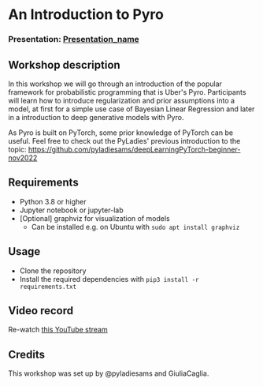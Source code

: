 # An Introduction to Pyro

### Presentation: [Presentation_name](workshop/Presentation_template.pptx)

## Workshop description

In this workshop we will go through an introduction of the popular framework for probabilistic programming that is Uber's Pyro.
Participants will learn how to introduce regularization and prior assumptions into a model, at first for a simple use case of Bayesian Linear Regression and later in a introduction to deep generative models with Pyro.

As Pyro is built on PyTorch, some prior knowledge of PyTorch can be useful.
Feel free to check out the PyLadies' previous introduction to the topic:
https://github.com/pyladiesams/deepLearningPyTorch-beginner-nov2022

## Requirements

- Python 3.8 or higher
- Jupyter notebook or jupyter-lab
- [Optional] graphviz for visualization of models
  - Can be installed e.g. on Ubuntu with `sudo apt install graphviz`

## Usage

- Clone the repository
- Install the required dependencies with `pip3 install -r requirements.txt`

## Video record

Re-watch [this YouTube stream](https://www.youtube.com/live/avrh5dHi0ro)

## Credits

This workshop was set up by @pyladiesams and GiuliaCaglia.
